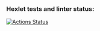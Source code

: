 ### Hexlet tests and linter status:
[![Actions Status](https://github.com/lagzya-dev/frontend-project-46/workflows/hexlet-check/badge.svg)](https://github.com/lagzya-dev/frontend-project-46/actions)